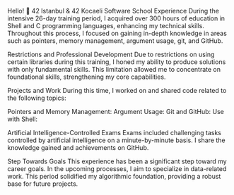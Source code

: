 
Hello! 👋
42 Istanbul & 42 Kocaeli Software School Experience
During the intensive 26-day training period, I acquired over 300 hours of education in Shell and C programming languages, enhancing my technical skills. Throughout this process, I focused on gaining in-depth knowledge in areas such as pointers, memory management, argument usage, git, and GitHub.

Restrictions and Professional Development
Due to restrictions on using certain libraries during this training, I honed my ability to produce solutions with only fundamental skills. This limitation allowed me to concentrate on foundational skills, strengthening my core capabilities.

Projects and Work
During this time, I worked on and shared code related to the following topics:

Pointers and Memory Management:
Argument Usage:
Git and GitHub: 
Use with Shell:

Artificial Intelligence-Controlled Exams
Exams included challenging tasks controlled by artificial intelligence on a minute-by-minute basis. I share the knowledge gained and achievements on GitHub.

Step Towards Goals
This experience has been a significant step toward my career goals. In the upcoming processes, I aim to specialize in data-related work. This period solidified my algorithmic foundation, providing a robust base for future projects.
